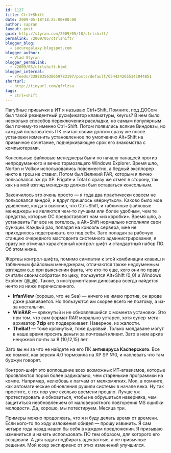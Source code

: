 ```yaml
---
id: 1127
title: Ctrl+Shift
date: 2009-05-18T18:25:00+00:00
author: sapran
layout: post
guid: http://styran.com/2009/05/18/ctrlshift/
permalink: /2009/05/ctrlshift/
blogger_blog:
  - securegalaxy.blogspot.com
blogger_author:
  - Vlad Styran
blogger_permalink:
  - /2009/05/ctrlshift.html
blogger_internal:
  - /feeds/3388835630659782197/posts/default/6544242655142044851
shorturl:
  - http://tinyurl.com/qfrlzsa
tags:
  - ctrl+shift
---
```

Пагубные привычки в ИТ я называю Ctrl+Shift. Помните, под ДОСом был такой резидентный русификатор клавиатуры, keyrus? В нем было несколько способов переключения раскладки, но самым популярным был почему-то именно Ctrl+Shift. Потом появились всякие Виндовзы, но каждый пользователь ПК считал своим долгом сразу же после установки изменить установленное по умолчанию Alt+Shift на привычное сочетание, подчеркивающее срок его знакомства с компьютерами.

Консольные файловые менеджеры были по началу панацеей против непродуманного и вечно тормозящего Windows Explorer. Время шло, Norton и Volkov использовались повсеместно, а бедный эксплорер никто в грош не ставил. Потом был Великий FAR, которым я лично пользовался аж до ХР. Frigate и Total я сразу же отмел в сторону, так как на мой взгляд менеджер должен был оставаться консольным.

Закончилось это очень просто &#8212; я года два практически совсем не пользовался виндой, и вдруг пришлось &#171;вернуться&#187;. Каково было мое удивление, когда я выяснил, что Ctrl+Shift, и табличные файловые менеджеры не являются чем-то лучшим или более удобным, чем те средства, которые ОС предоставляет нам &#171;из коробки&#187;. Время шло, а установить Far все не хотелось, а Alt+Shift нормально исполняли свои функции. Каждый раз, попадая на консоль сервера, мне не приходилось подстраивать его под себя. Зато попадая за рабочую станцию очередного мастодонта системного администрирования, я сразу же отмечал характерный контрол-шифт и стандартный набор ПО. Об этом ниже.

Жертвы контрол-шифта, помимо симпатии к этой комбинации клавиш и табличным файловым менеджерам, отличаются также недоуменным взглядом o\_o при выяснении факта, что кто-то еще, кого они по праву считали своим собратом по цеху, пользуется Alt+Shift (0\_0) и Windows Explorer (@_@). Также, в инструментарии динозавра всегда найдется нечто из ниже перечисленного.

  * <span style="font-weight: bold;">IrfanView</span> (хорошо, что не Sea) &#8212; ничего не имею против, он вроде даже развивается. Но пользуются им скорее всего не поэтому, а из-за ностальгии.
  * <span style="font-weight: bold;">WinRAR</span> &#8212; крякнутый и не обновлявшийся с момента установки. Это при том, что сам формат RAR морально устарел, хотя супер-мега-архиватор <span style="font-weight: bold;">7zip</span> его поддерживает. Наверное, из жалости.
  * <span style="font-weight: bold;">TheBat!</span> &#8212; тоже крякнутый, тоже дырявый. Только молдаване могут в наше время просить деньги за почтовый клиент. Зато в нем архив ненужной почты за 8 (10,12,15) лет.

Зато вы ни за что не найдете на его ПК <span style="font-weight: bold;">антивируса Касперского</span>. Все же помнят, как версия 4.0 тормозила на ХР SP №0, и наплевать что там буржуи говорят.

Контрол-шифт это воплощение всех возможных ИТ-атавизмов, которые проявляются порой более радикально, чем старенькие программки на компе. Например, нелюбовь к патчам от мелкомягких. Мол, а помните, как автоматические обновления рушили системы в начале века. Ну так простите, с тех пор уже сколько времени прошло. Лучше уж протестировать и обновиться, чтобы не обрушиться наверняка, чем защититься необновлением от маловероятного повторения MS ошибки молодости. Да, хорошо, мы потестируем. Месяца три.

Примеры можно продолжать, что я и буду делать время от времени. Если кого-то по ходу изложения обидел &#8212; прошу извинить. Я сам четыре года назад нашел бы себя в каждом предложении. Я призываю измениться и начать использовать ПО тем образом, для которого его создавали. А для задач подбирать адекватные, а не привычные решения. Мой юзер экспириенс от этих изменений улучшился.

<div class="addtoany_share_save_container addtoany_content_bottom">
  <div class="a2a_kit a2a_kit_size_32 addtoany_list a2a_target" id="wpa2a_14">
    <a class="a2a_button_facebook" href="http://www.addtoany.com/add_to/facebook?linkurl=https%3A%2F%2Fblog.styran.com%2F2009%2F05%2Fctrlshift%2F&linkname=Ctrl%2BShift" title="Facebook" rel="nofollow" target="_blank"></a><a class="a2a_button_twitter" href="http://www.addtoany.com/add_to/twitter?linkurl=https%3A%2F%2Fblog.styran.com%2F2009%2F05%2Fctrlshift%2F&linkname=Ctrl%2BShift" title="Twitter" rel="nofollow" target="_blank"></a><a class="a2a_button_google_plus" href="http://www.addtoany.com/add_to/google_plus?linkurl=https%3A%2F%2Fblog.styran.com%2F2009%2F05%2Fctrlshift%2F&linkname=Ctrl%2BShift" title="Google+" rel="nofollow" target="_blank"></a><a class="a2a_button_linkedin" href="http://www.addtoany.com/add_to/linkedin?linkurl=https%3A%2F%2Fblog.styran.com%2F2009%2F05%2Fctrlshift%2F&linkname=Ctrl%2BShift" title="LinkedIn" rel="nofollow" target="_blank"></a><a class="a2a_dd addtoany_share_save" href="https://www.addtoany.com/share"></a>
  </div>
</div>